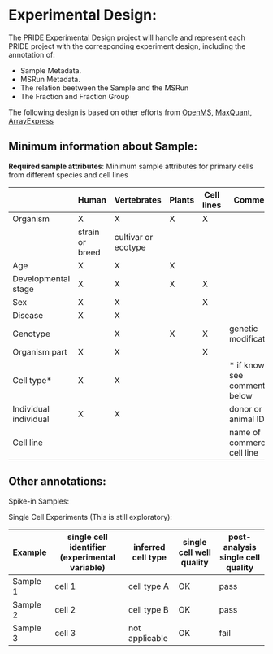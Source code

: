 Experimental Design:
====================

The PRIDE Experimental Design project will handle and represent each PRIDE project with the corresponding experiment design, including the annotation of:

- Sample Metadata.
- MSRun Metadata.
- The relation beetween the Sample and the MSRun
- The Fraction and Fraction Group

The following design is based on other efforts from [OpenMS](external-examples/openms-experimental/OpenMS.md), [MaxQuant](external-examples/maxquant/mqpar-jarnuczak-phospho.xml), [ArrayExpress](external-examples/arrayexpress/ArrayExpress.md)

Minimum information about Sample:
---------------------------------

**Required sample attributes**: Minimum sample attributes for primary cells from different species and cell lines


|                      |Human          	  | Vertebrates               | Plants  | Cell lines | Comment |
|----------------------|------------------|---------------------------|---------|------------|---------|
|Organism              |X                 |	  X                       |	 X	    |   X        |         |
|                      |strain or breed	  |cultivar or ecotype	   	  |         |            |         |
|Age	               |X 	              |   X                       |    X    |            |         |
|Developmental stage   |X		          |	  X	                      |    X    |   X        |         |
|Sex	               |X                 |   X                       |         |   X        | 		   |
|Disease	           |X                 |   X		                  |         |            |         |
|Genotype	           |                  |   X                       |    X    |   X        |   genetic modification      |
|Organism part	       |X                 |   X                       |         |   X        |         |
|Cell type*	           |X                 |   X                       |         |            | * if known, see comment below        |
|Individual	individual |X                 |	  X		                  |         |            | donor or animal ID
|Cell line	           |                  |                           |         |            | name of commercial cell line |





Other annotations:
------------------

Spike-in Samples:



Single Cell Experiments (This is still exploratory):


|Example     |	single cell identifier (experimental variable) | inferred cell type | single cell well quality | post-analysis single cell quality |
|------------|-------------------------------------------------|--------------------|--------------------------|-----------------------------------|
|Sample 1	 |cell 1                                           | cell type A        |	OK                     |	pass                           |
|Sample 2    |cell 2	                                       | cell type B	    |   OK	                   |    pass                           |
|Sample 3	 |cell 3	                                       | not applicable	    |   OK	                   |    fail                           |


